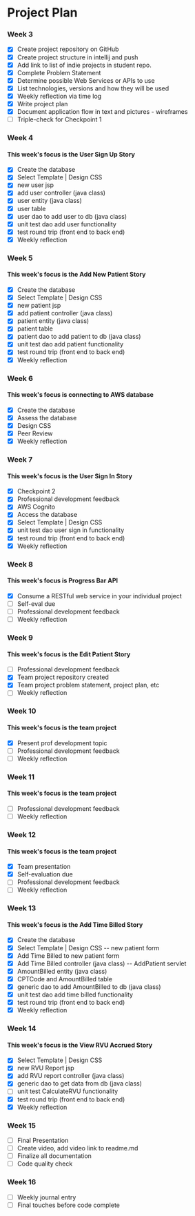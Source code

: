 # Project Plan

### Week 3
- [x] Create project repository on GitHub
- [x] Create project structure in intellij and push
- [x] Add link to list of indie projects in student repo.
- [x] Complete Problem Statement
- [x] Determine possible Web Services or APIs to use
- [x] List technologies, versions and how they will be used
- [x] Weekly reflection via time log
- [x] Write project plan
- [x] Document application flow in text and pictures - wireframes
- [ ] Triple-check for Checkpoint 1

### Week 4
#### This week's focus is the User Sign Up Story
- [x] Create the database
- [x] Select Template | Design CSS
- [x] new user jsp
- [x] add user controller (java class)
- [x] user entity (java class)
- [x] user table
- [x] user dao to add user to db (java class)
- [x] unit test dao add user functionality
- [x] test round trip (front end to back end)
- [x] Weekly reflection

### Week 5
#### This week's focus is the Add New Patient Story
- [x] Create the database
- [x] Select Template | Design CSS
- [x] new patient jsp
- [x] add patient controller (java class)
- [x] patient entity (java class)
- [x] patient table
- [x] patient dao to add patient to db (java class)
- [x] unit test dao add patient functionality
- [x] test round trip (front end to back end)
- [x] Weekly reflection

### Week 6
#### This week's focus is connecting to AWS database
- [x] Create the database
- [x] Assess the database
- [x] Design CSS
- [x] Peer Review
- [x] Weekly reflection

### Week 7
#### This week's focus is the User Sign In Story
- [x] Checkpoint 2
- [x] Professional development feedback
- [x] AWS Cognito
- [x] Access the database
- [x] Select Template | Design CSS
- [x] unit test dao user sign in functionality
- [x] test round trip (front end to back end)
- [x] Weekly reflection

### Week 8
#### This week's focus is Progress Bar API
- [x] Consume a RESTful web service in your individual project
- [ ] Self-eval due
- [ ] Professional development feedback
- [ ] Weekly reflection

### Week 9
#### This week's focus is the Edit Patient Story
- [ ] Professional development feedback
- [x] Team project repository created
- [x] Team project problem statement, project plan, etc
- [ ] Weekly reflection

### Week 10
#### This week's focus is the team project
- [x] Present prof development topic
- [ ] Professional development feedback
- [ ] Weekly reflection

### Week 11
#### This week's focus is the team project
- [ ] Professional development feedback
- [ ] Weekly reflection

### Week 12
#### This week's focus is the team project
- [x] Team presentation
- [x] Self-evaluation due
- [ ] Professional development feedback
- [ ] Weekly reflection

### Week 13
#### This week's focus is the Add Time Billed Story
- [x] Create the database
- [x] Select Template | Design CSS -- new patient form
- [x] Add Time Billed to new patient form
- [x] Add Time Billed controller (java class) -- AddPatient servlet
- [x] AmountBilled entity (java class)
- [x] CPTCode and AmountBilled table
- [x] generic dao to add AmountBilled to db (java class)
- [x] unit test dao add time billed functionality
- [x] test round trip (front end to back end)
- [x] Weekly reflection

### Week 14
#### This week's focus is the View RVU Accrued Story
- [x] Select Template | Design CSS
- [x] new RVU Report jsp
- [x] add RVU report controller (java class)
- [x] generic dao to get data from db (java class)
- [ ] unit test CalculateRVU functionality
- [x] test round trip (front end to back end)
- [x] Weekly reflection

### Week 15
- [ ] Final Presentation
- [ ] Create video, add video link to readme.md
- [ ] Finalize all documentation
- [ ] Code quality check

### Week 16
- [ ] Weekly journal entry
- [ ] Final touches before code complete
